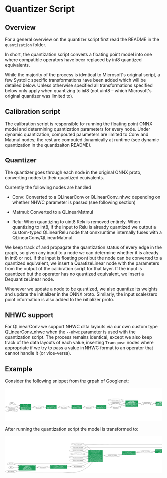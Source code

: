 # Quantizer Script

## Overview

For a general overview on the quantizer script first read the README in the `quantization` folder.

In short, the quantization script converts a floating point model into one where compatible operators have been replaced
by int8 quantized equivalents.

While the majority of the process is identical to Microsoft's original script, a few Systolic specific transformations have been added which will be detailed below. Unless otherwise specified all transformations specified below only apply when quantizing to int8 (not uint8 – which Microsoft's original quantizer was limited to).

## Calibration script

The calibration script is responsible for running the floating point ONNX model and determining quantization parameters for every node.
Under dynamic quantization, compouted parameters are limited to Conv and Matmul nodes; the rest are computed dynamically at runtime (see dynamic quantization in the quantizaiton README).

## Quantizer 

The quantizer goes through each node in the original ONNX proto, converting nodes to their quantized equivalents.

Currently the following nodes are handled

* Conv: Converted to a QLinearConv or QLinearConv_nhwc depending on whether NHWC parameter is passed (see following section)

* Matmul: Converted to a QLinearMatmul

* Relu: When quantizing to uint8 Relu is removed entirely. When quantizing to int8, if the input to Relu is already quantized we output a custom-typed QLinearRelu node that onnxruntime internally fuses with a QLinearConv/QLinearMatmul.

We keep track of and propagate the quantization status of every edge in the graph, so given any input to a node we can determine whether it is already in int8 or not. If the input is floating point but the node can be converted to a quantized equivalent, we insert a QuantizeLinear node with the parameters from the output of the calibration script for that layer. If the input is quantized but the operator has no quantized equivalent, we insert a DequantizeLinear node.

Whenever we update a node to be quantized, we also quantize its weights and update the initializer in the ONNX proto. Similarly, the input scale/zero point information is also added to the initializer proto.

## NHWC support

For QLinearConv we support NHWC data layouts via our own custom type QLinearConv_nhwc when the `--nhwc` parameter is used with the quantization script. The process remains identical, except we also keep track of the data layouts of each value, inserting `Transpose` nodes where appropriate if we try to pass a value in NHWC format to an operator that cannot handle it (or vice-versa).

## Example

Consider the following snippet from the grpah of Googlenet:

![](googlenet_unquantized.png)

After running the quantization script the model is transformed to:

![](googlenet_quantized.png)
